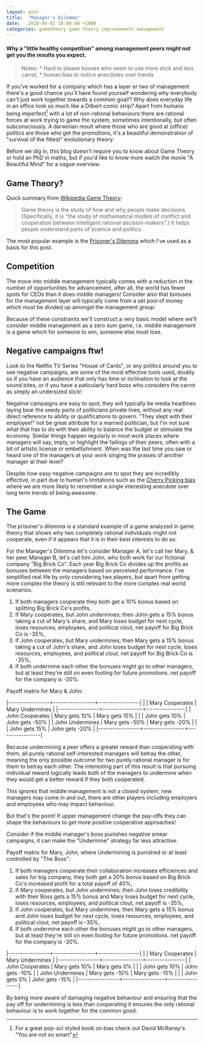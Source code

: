 ```yaml
---
layout: post
title:  "Manager's Dilemma"
date:   2018-06-01 18:00:00 +1000
categories: gametheory game theory improvements management
---
```

#### Why a "little healthy competition" among management peers might not get you the results you expect.

> Notes:
    * Hard to please bosses who seem to use more stick and less carrot,
    * human bias to notice anecdotes over trends

If you've worked for a company which has a layer or two of management there's a good chance you'll have found yourself wondering why everybody can't just work together towards a common goal!? Why does everyday life in an office look so much like a Dilbert comic strip? Apart from humans being imperfect[^1] with a lot of non-rational behaviours there are rational forces at work trying to game the system, sometimes intentionally, but often subconsciously. A darwinian result where those who are good at (office) politics are those who get the promotions, it's a beautiful demonstration of "survival of the fittest" evolutionary theory.

Before we dig in, this blog doesn't require you to know about Game Theory or hold an PhD in maths, but if you'd like to know more watch the movie "A Beautiful Mind" for a vague overview.

## Game Theory?

Quick summary from [Wikipedia Game Theory][wikipedia]:
> Game theory is the study of how and why people make decisions. (Specifically, it is "the study of mathematical models of conflict and cooperation between intelligent rational decision-makers".) It helps people understand parts of science and politics.

The most popular example is the [Prisoner's Dilemma][prisoners-dilemma] which I've used as a basis for this post.

## Competition

The move into middle management typically comes with a reduction in the number of opportunities for advancement, after all, the world has fewer spots for CEOs than it does middle managers! Consider also that bonuses for the management layer will typically come from a set pool of money which must be divided up amongst the management group.

Because of these constraints we'll construct a very basic model where we'll consider middle management as a zero sum game, i.e. middle management is a game which for someone to win, someone else must lose.

## Negative campaigns ftw!

Look to the Netflix TV Series "House of Cards", or any politics around you to see negative campaigns, are some of the most effective tools used, doubly so if you have an audience that only has time or inclination to look at the sound bites, or if you have a paticularly hard boss who considers the carrot as simply an undersized stick!

Negative campaigns are easy to spot, they will typically be media headlines laying bear the seedy parts of politicians private lives, without any real direct reference to ability or qualifications to govern. "They slept with their employee!" not be great attribute for a married politician, but I'm not sure what that has to do with their ability to balance the budget or stimulate the economy. Similar things happen regularly in most work places where managers will say, imply, or highlight the failings of their peers, often with a bit of artistic license or embellishment. When was the last time you saw or heard one of the managers at your work singing the praises of another manager at their level?

Despite how easy negative campaigns are to spot they are incredibly effective, in part due to human's limitations such as the [Cherry Picking bias][cherry-picking-bias] where we are more likely to remember a single interesting anecdote over long term trends of being awesome.

## The Game

The prisoner's dilemma is a standard example of a game analyzed in game theory that shows why two completely rational individuals might not cooperate, even if it appears that it is in their best interests to do so.

For the Manager's Dilemma let's consider Manager A, let's call her Mary, & her peer Manager B, let's call him John, who both work for our fictional company "Big Brick Co". Each year Big Brick Co divides up the profits as bonuses between the managers based on perceived performance. I've simplified real life by only considering two players, but apart from getting more complex the theory is still relevant to the more complex real world scenarios.
1. If both managers cooperate they both get a 10% bonus based on splitting Big Brick Co's profits,
2. If Mary cooperates, but John undermines; then John gets a 15% bonus taking a cut of Mary's share, and Mary loses budget for next cycle, loses resources, employees, and political clout, net payoff for Big Brick Co is -35%,
3. If John cooperates, but Mary undermines; then Mary gets a 15% bonus taking a cut of John's share, and John loses budget for next cycle, loses resources, employees, and political clout, net payoff for Big Brick Co is -35%,
4. If both undermine each other the bonuses might go to other managers, but at least they're still on even footing for future promotions. net payoff for the company is -20%.

Payoff matrix for Mary & John:

|-----------------+-----------------+-----------------|
|                 | Mary Cooperates | Mary Undermines |
|-----------------+:---------------:+:---------------:|
| John Cooperates |  Mary gets 10%  |  Mary gets 15%  |
|                 |  John gets 10%  |  John gets -50% |
| John Undermines |  Mary gets -50% |  Mary gets -20% |
|                 |  John gets 15%  |  John gets -20% |
|-----------------+-----------------+-----------------|

Because undermining a peer offers a greater reward than cooperating with them, all purely rational self-interested managers will betray the other, meaning the only possible outcome for two purely rational manager is for them to betray each other. The interesting part of this result is that pursuing individual reward logically leads both of the managers to undermine when they would get a better reward if they both cooperated.

This ignores that middle management is not a closed system, new managers may come in and out, there are other players including employers and employees who may impact behaviour.

But that's the point! If upper management change the pay-offs they can shape the behaviours to get more positive cooperative approaches!

Consider if the middle manager's boss punishes negative smear campaigns, it can make the "Undermine" strategy far less attractive.

Payoff matrix for Mary, John, where Undermining is punished or at least controlled by "The Boss":
1. If both managers cooperate their collaboration increases efficiences and sales for big company, they both get a 20% bonus based on Big Brick Co's increased profit for a total payoff of 40%,
2. If Mary cooperates, but John undermines; then John loses credibility with their Boss gets a 15% bonus and Mary loses budget for next cycle, loses resources, employees, and political clout, net payoff is -35%,
3. If John cooperates, but Mary undermines; then Mary gets a 15% bonus and John loses budget for next cycle, loses resources, employees, and political clout, net payoff is -35%,
4. If both undermine each other the bonuses might go to other managers, but at least they're still on even footing for future promotions. net payoff for the company is -20%.

|-----------------+-----------------+-----------------|
|                 | Mary Cooperates | Mary Undermines |
|-----------------+:---------------:+:---------------:|
| John Cooperates |  Mary gets 10%  |  Mary gets  0%  |
|                 |  John gets 10%  |  John gets -10% |
| John Undermines |  Mary gets -10% |  Mary gets -15% |
|                 |  John gets  0%  |  John gets -15% |
|-----------------+-----------------+-----------------|

By being more aware of damaging negative behaviour and ensuring that the pay off for undermining is less than cooperating it ensures the only rational behaviour is to work together for the common good.


[prisoners-dilemma]: https://en.wikipedia.org/wiki/Prisoner's_dilemma#Strategy_for_the_prisoner's_dilemma
[you-are-not-so-smart]: https://www.goodreads.com/book/show/11709037-you-are-not-so-smart
[wikipedia]: https://simple.wikipedia.org/wiki/Game_theory
[cherry-picking-bias]: https://en.wikipedia.org/wiki/Cherry_picking

[^1]: For a great pop-sci styled book on bias check out David McRaney's "You are not so smart"

<style>
table{
    border-collapse: collapse;
    border-spacing: 0;
    border:2px solid #000000;
}

th{
    border:2px solid #000000;
}

td{
    border:1px solid #000000;
}
</style>
